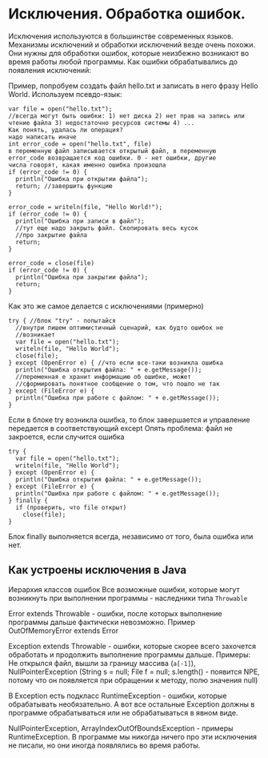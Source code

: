 # Исключения. Обработка ошибок.

Исключения используются в большинстве современных языков.
Механизмы исключений и обработки исключений везде очень похожи.
Они нужны для обработки ошибок, которые неизбежно возникают
во время работы любой программы. Как ошибки обрабатывались
до появления исключений:

Пример, попробуем cоздать файл hello.txt и записать в него
фразу Hello World. Используем псевдо-язык:

    var file = open("hello.txt");
    //всегда могут быть ошибки: 1) нет диска 2) нет прав на запись или
    чтение файла 3) недостаточно ресурсов системы 4) ...
    Как понять, удалась ли операция?
    надо написать иначе
    int error_code = open("hello.txt", file)
    в переменную файл записывается открытый файл, в переменную
    error_code возвращается код ошибки. 0 - нет ошибки, другие
    числа говорят, какая именно ошибка произошла
    if (error_code != 0) {
      println("Ошибка при открытии файла");
      return; //завершить функцию
    }

    error_code = writeln(file, "Hello World!");
    if (error_code != 0) {
      println("Ошибка при записи в файл");
      //тут еще надо закрыть файл. Скопировать весь кусок
      //про закрытие файла
      return;
    }

    error_code = close(file)
    if (error_code != 0) {
      println("Ошибка при закрытии файла");
      return;
    }

Как это же самое делается с исключениями (примерно)

    try { //блок "try" - попытайся
      //внутри пишем оптимистичный сценарий, как будто ошибок не
      //возникает
      var file = open("hello.txt");
      writeln(file, "Hello World");
      close(file);
    } except (OpenError e) { //что если все-таки возникла ошибка
      println("Ошибка открытия файла: " + e.getMessage());
      //переменная e хранит информацию об ошибке, может
      //сформировать понятное сообщение о том, что пошло не так
    } except (FileError e) {
      println("Ошибка при работе с файлом: " + e.getMessage());
    }

Если в блоке try возникла ошибка, то блок завершается и
управление передается в соответствующий except
Опять проблема: файл не закроется, если случится ошибка

    try {
      var file = open("hello.txt");
      writeln(file, "Hello World");
    } except (OpenError e) {
      println("Ошибка открытия файла: " + e.getMessage());
    } except (FileError e) {
      println("Ошибка при работе с файлом: " + e.getMessage());
    } finally {
      if (проверить, что file открыт)
        close(file);
    }

Блок finally выполняется всегда, независимо от того, была
ошибка или нет.

## Как устроены исключения в Java

Иерархия классов ошибок
Все возможные ошибки, которые могут возникнуть при выполнении
программы - наследники типа `Throwable`

Error extends Throwable - ошибки, после которых выполнение
программы дальше фактически невозможно. Пример
OutOfMemoryError extends Error

Exception extends Throwable - ошибки, которые скорее всего
захочется обработать и продолжить выполнение программы дальше.
Примеры: Не открылся файл, вышли за границу массива (`a[-1]`),
NullPointerException (String s = null; File f = null; s.length() - появится NPE, потому что он появляется при обращении к методу,
 полю значения null)

В Exception есть подкласс RuntimeException - ошибки, которые
обрабатывать необязательно. А вот все остальные Exception должны
в программе обрабатываться или не обрабатываться в явном виде.

NullPointerException, ArrayIndexOutOfBoundsException - примеры RuntimeException. В программе мы никогда ничего про
эти исключения не писали, но они иногда появлялись во время
работы.



